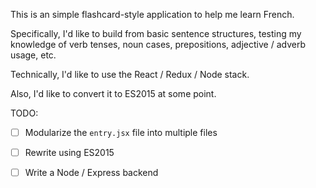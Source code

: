 This is an simple flashcard-style application to help me learn French.

Specifically, I'd like to build from basic sentence structures, testing my knowledge of verb tenses, noun cases, prepositions, adjective / adverb usage, etc.

Technically, I'd like to use the React / Redux / Node stack.

Also, I'd like to convert it to ES2015 at some point.

TODO:
- [ ] Modularize the `entry.jsx` file into multiple files
- [ ] Rewrite using ES2015
- [ ] Write a Node / Express backend

